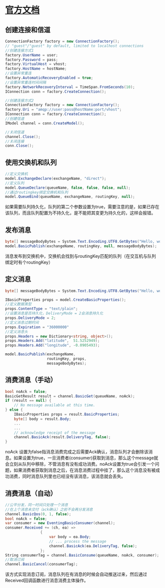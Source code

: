 # [官方文档](http://www.rabbitmq.com/dotnet-api-guide.html#consumer-callbacks-and-ordering)
## 创建连接和信道
```csharp
ConnectionFactory factory = new ConnectionFactory();
// "guest"/"guest" by default, limited to localhost connections
//创建连接方式1
factory.UserName = user;
factory.Password = pass;
factory.VirtualHost = vhost;
factory.HostName = hostName;
//设置异常重连
factory.AutomaticRecoveryEnabled = true;
//设置异常重连时间间隔
factory.NetworkRecoveryInterval = TimeSpan.FromSeconds(10);
IConnection conn = factory.CreateConnection();

//创建连接方式2
ConnectionFactory factory = new ConnectionFactory();
factory.Uri = "amqp://user:pass@hostName:port/vhost";
IConnection conn = factory.CreateConnection();
//创建信道
IModel channel = conn.CreateModel();

//关闭信道
channel.Close();
//关闭连接
conn.Close();
```

## 使用交换机和队列
```csharp
//定义交换机
model.ExchangeDeclare(exchangeName, "direct");
//定义队列
model.QueueDeclare(queueName, false, false, false, null);
//通过routingkey绑定交换机和队列
model.QueueBind(queueName, exchangeName, routingKey, null);
```

如果需要队列持久化，队列的第二个参数设置为true，需要注意的是，如果已存在该队列，而且队列配置为不持久化，是不能把其变更为持久化的，这样会报错。

## 发布消息

```csharp
byte[] messageBodyBytes = System.Text.Encoding.UTF8.GetBytes("Hello, world!");
model.BasicPublish(exchangeName, routingKey, null, messageBodyBytes);
```
消息发布到交换机中，交换机会找到与routingKey匹配的队列（在交互机与队列绑定时有个routingKey）
## 定义消息
```csharp
byte[] messageBodyBytes = System.Text.Encoding.UTF8.GetBytes("Hello, world!");

IBasicProperties props = model.CreateBasicProperties();
//定义数据类型
props.ContentType = "text/plain";
//设置消息是否持久化，DeliveryMode = 2会消息持久化
props.DeliveryMode = 2;
//定义消息过期时间
props.Expiration = "36000000"
//定义消息头
props.Headers = new Dictionary<string, object>();
props.Headers.Add("latitude",  51.5252949);
props.Headers.Add("longitude", -0.0905493);

model.BasicPublish(exchangeName,
                   routingKey, props,
                   messageBodyBytes);
```

## 消费消息（手动）
```csharp
bool noAck = false;
BasicGetResult result = channel.BasicGet(queueName, noAck);
if (result == null) {
    // No message available at this time.
} else {
    IBasicProperties props = result.BasicProperties;
    byte[] body = result.Body;
    ...
    ...
    // acknowledge receipt of the message
    channel.BasicAck(result.DeliveryTag, false);
}
```
noAck 设置为false指消息消费完成之后需要Ack确认，消息队列才会删除该消息。如果设置为true，一旦消费者(consumer)获取到消息，那么这个message就会立刻从队列中移除，不管消息有没有成功消费。noAck设置为true会引发一个问题，如果消费者获取到消息之后，在消息消费过程中挂了，那么这个消息没有被成功消费，同时消息队列里也已经没有该消息，该消息就会丢失。

## 消费消息（自动）
```csharp
//公平分发，同一时间只处理一个消息
//在上个消息未交付（ack确认）之前不会再分发消息
channel.BasicQos(0, 1, false);
bool noAck = false;
var consumer = new EventingBasicConsumer(channel);
consumer.Received += (ch, ea) =>
                {
                    var body = ea.Body;
                    // ... process the message
                    channel.BasicAck(ea.DeliveryTag, false);
                };
String consumerTag = channel.BasicConsume(queueName, noAck, consumer);
//取消订阅
channel.BasicCancel(consumerTag);
```
该方式实现消息订阅，消息队列在有消息的时候会自动推送过来，然后通过Received回调函数进行消息消费主体操作。

